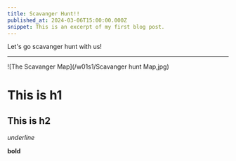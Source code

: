 ```yaml
---
title: Scavanger Hunt!!
published_at: 2024-03-06T15:00:00.000Z
snippet: This is an excerpt of my first blog post.
---
```


Let's go scavanger hunt with us!

---

![The Scavanger Map](/w01s1/Scavanger hunt Map,jpg)

# This is h1

## This is h2

_underline_

**bold**
